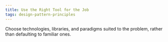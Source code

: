 ```yaml
---
title: Use the Right Tool for the Job
tags: design-pattern-principles
---
```

Choose technologies, libraries, and paradigms suited to the problem, rather than defaulting to familiar ones.